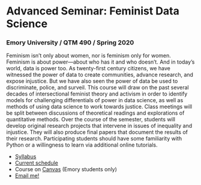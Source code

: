 # Advanced Seminar: Feminist Data Science

### Emory University / QTM 490 / Spring 2020  

Feminism isn’t only about women, nor is feminism only for women. Feminism is about power—about who has it and who doesn’t. And in today’s world, data is power too. As twenty-first century citizens, we have witnessed the power of data to create communities, advance research, and expose injustice. But we have also seen the power of data be used to discriminate, police, and surveil. This course will draw on the past several decades of intersectional feminist theory and activism in order to identify models for challenging differentials of power in data science, as well as methods of using data science to work towards justice. Class meetings will be split between discussions of theoretical readings and explorations of quantitative methods. Over the course of the semester, students will develop original research projects that intervene in issues of inequality and injustice. They will also produce final papers that document the results of their research. Participating students should have some familiarity with Python or a willingness to learn via additional online tutorials.     

* [Syllabus](QTM490-Spring2020.pdf)
* [Current schedule](schedule.md)
* Course on [Canvas](https://canvas.emory.edu/courses/68910) (Emory students only)
* [Email me!](mailto:lauren.klein@emory.edu)
